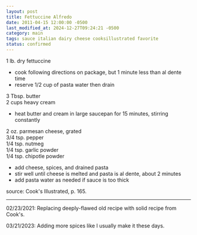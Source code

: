 ```yaml
---
layout: post
title: Fettuccine Alfredo
date: 2011-04-15 12:00:00 -0500
last_modified_at: 2024-12-27T09:24:21 -0500
category: main
tags: sauce italian dairy cheese cooksillustrated favorite
status: confirmed
---
```

1 lb. dry fettuccine  
* cook following directions on package, but 1 minute less than al dente time
* reserve 1/2 cup of pasta water then drain

3 Tbsp. butter  
2 cups heavy cream  
* heat butter and cream in large saucepan for 15 minutes, stirring constantly

2 oz. parmesan cheese, grated  
3/4 tsp. pepper  
1/4 tsp. nutmeg  
1/4 tsp. garlic powder  
1/4 tsp. chipotle powder  
* add cheese, spices, and drained pasta
* stir well until cheese is melted and pasta is al dente, about 2 minutes
* add pasta water as needed if sauce is too thick

source: Cook's Illustrated, p. 165.

---

02/23/2021: Replacing deeply-flawed old recipe with solid recipe from Cook's.

03/21/2023: Adding more spices like I usually make it these days.
